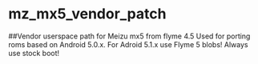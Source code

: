 # mz_mx5_vendor_patch
##Vendor userspace path for Meizu mx5 from flyme 4.5
Used for porting roms based on Android 5.0.x.
For Adroid 5.1.x use Flyme 5 blobs!
Always use stock boot!
